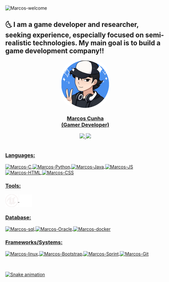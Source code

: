 <img title="Marcos-welcome" src="https://github.com/marcos-py/animation.svg/blob/master/readme.svg" alt="Marcos-welcome" align="center" height="" width="2000">

## :last_quarter_moon_with_face: I am a game developer and researcher, seeking experience, especially focused on semi-realistic technologies. My main goal is to build a game development company!!

<div align="center">
  <a href="https://github.com/Marcos-py">
  <img align="center" alt="Marcos-pic" height="150" style="border-radius:50px;" src="profile.png">
   <center><h3>
       Marcos Cunha<br>(Gamer Developer)
       </h3></center>
  <img height="180em" src="https://github-readme-stats.vercel.app/api?username=Marcos-py&show_icons=true&theme=dracula&include_all_commits=true&count_private=true"/>
  <img height="180em" src="https://github-readme-stats.vercel.app/api/top-langs/?username=Marcos-py&layout=compact&langs_count=7&theme=dracula"/>
</div><br>

</div>

### Languages:

<div style="display: inline_block">
    <img align="center" alt="Marcos-C" height="40" width="40" src="https://cdn.jsdelivr.net/gh/devicons/devicon/icons/c/c-original.svg">  
    <img align="center" alt="Marcos-Python" height="40" width="40" src="https://cdn.jsdelivr.net/gh/devicons/devicon/icons/python/python-original.svg"> 
    <img align="center" alt="Marcos-Java" height="40" width="40" src="https://cdn.jsdelivr.net/gh/devicons/devicon/icons/java/java-original.svg">
    <img align="center" alt="Marcos-JS" height="40" width="40" src="https://cdn.jsdelivr.net/gh/devicons/devicon/icons/javascript/javascript-original.svg">
    <img align="center" alt="Marcos-HTML" height="40" width="40" src="https://cdn.jsdelivr.net/gh/devicons/devicon/icons/html5/html5-original.svg">
    <img align="center" alt="Marcos-CSS" height="40" width="40" src="https://cdn.jsdelivr.net/gh/devicons/devicon/icons/css3/css3-original.svg">
  </div>

### Tools:

<div style="display: inline_block">
    <img align="center" alt="Marcos-Unreal" height="40" width="40" src="unreal.svg">
    <img align="center" alt="Marcos-Unity" height="40" width="40" src="unity.svg">
</div>

### Database:

<div style="display: inline_block">
    <img align="center" alt="Marcos-sql" height="50" width="50" src="https://cdn.jsdelivr.net/gh/devicons/devicon/icons/mysql/mysql-original.svg">    
    <img align="center" alt="Marcos-Oracle" height="50" width="50" src="https://cdn.jsdelivr.net/gh/devicons/devicon/icons/oracle/oracle-original.svg">
    <img align="center" alt="Marcos-docker" height="50" width="50" src="https://cdn.jsdelivr.net/gh/devicons/devicon/icons/docker/docker-original.svg">
</div>

### Frameworks/Systems:

<div style="display: inline_block">
    <img align="center" alt="Marcos-linux" height="40" width="40" src="https://cdn.jsdelivr.net/gh/devicons/devicon/icons/linux/linux-original.svg">
    <img align="center" alt="Marcos-Bootstrap" height="40" width="40" src="https://cdn.jsdelivr.net/gh/devicons/devicon/icons/bootstrap/bootstrap-original.svg"> 
    <img align="center" alt="Marcos-Sprint" height="40" width="40" src="https://cdn.jsdelivr.net/gh/devicons/devicon/icons/spring/spring-original.svg">   
    <img align="center" alt="Marcos-Git" height="40" width="40" src="https://cdn.jsdelivr.net/gh/devicons/devicon/icons/git/git-original.svg">
  </div>
</br></br>

</div>

![Snake animation](https://github.com/Marcos-py/Marcos-py/blob/output/github-contribution-grid-snake.svg)


